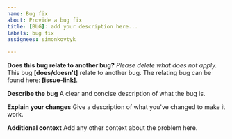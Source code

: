 ```yaml
---
name: Bug fix
about: Provide a bug fix
title: [BUG]: add your description here...
labels: bug fix
assignees: simonkovtyk

---
```


**Does this bug relate to another bug?**
*Please delete what does not apply.*
This bug **[does/doesn't]** relate to another bug.
The relating bug can be found here: **[issue-link]**.

**Describe the bug**
A clear and concise description of what the bug is.

**Explain your changes**
Give a description of what you've changed to make it work.

**Additional context**
Add any other context about the problem here.
